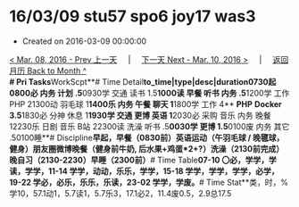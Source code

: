 # 16/03/09 stu57 spo6 joy17 was3

* Created on 2016-03-09 00:00:00

[&lt; Mar. 08, 2016 - Prev 上一天](d08.md)     \|     [下一天 Next - Mar. 10, 2016 &gt;](d10.md)     \|     [返回月历 Back to Month ^](index.md)   
**\# Pri Tasks**WorkScpt**\# Time Detail**to\_time\|type\|desc\|duration0730起0800必 内务 计划 .5**0930学 交通 读书 1.5**1000读 早餐 听书 内务 .5**1200学 工作 PHP 21300动 羽毛球 1**1400乐 内务 午餐 聊天 1**1800学 工作 4** **PHP** **Docker 3.5**1830必 分神 休息 1**1930学 交通 更博 英语 1**2030必 采购 音乐 内务 晚餐 12230乐 日剧 音乐 B站 22300读 洗澡 听书 .5**0030学 更博 1.5**0100废 内务 其它 .50100睡**\# Discipline**早起，早餐（0830前）英语运动（午羽毛球 / 晚毽球，健身）朋友圈微博晚餐（健身前牛奶, 后水果+鸡蛋\*2+?）洗澡（2130前完成）晚自习（2130-2230）早睡（2300前）**\# Time Table**07-10 〇必，学学，学读，学学，11-14 学学，动动，乐乐，学学，15-18 学学，学学，学学，必学，19-22 学必，必乐，乐乐，乐读，23-02 学学，学废。**\# Time Stat**类，时，%学10，57.1动1，5.7读1，5.7乐3，17.1必2，11.4废0.5，2.9总17.5

